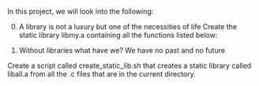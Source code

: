 In this project, we will look into the following:

0. A library is not a luxury but one of the necessities of life
Create the static library libmy.a containing all the functions listed below:

1. Without libraries what have we? We have no past and no future

Create a script called create_static_lib.sh that creates a static library called liball.a from all the .c files that are in the current directory.


